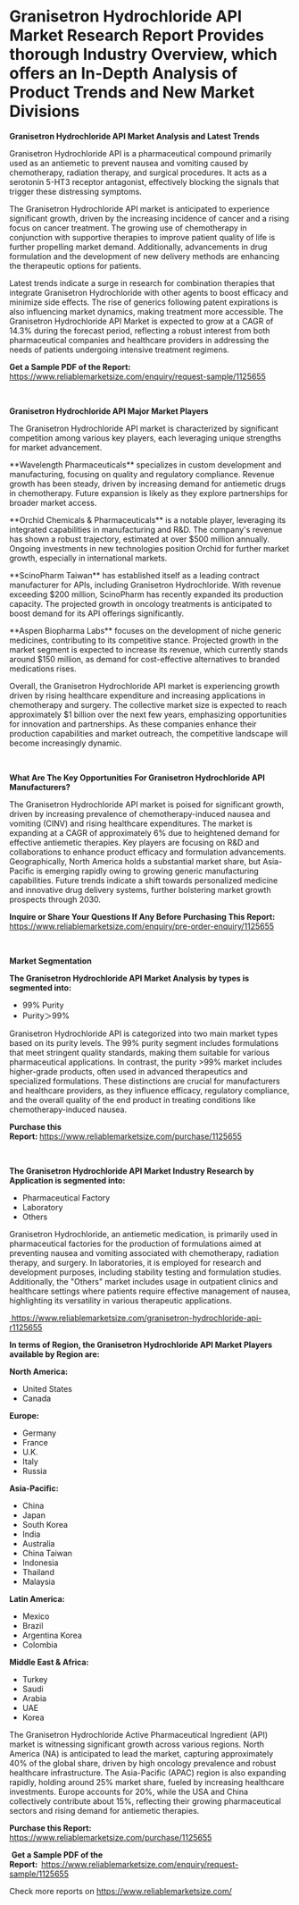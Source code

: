 <p><h1>Granisetron Hydrochloride API Market Research Report Provides thorough Industry Overview, which offers an In-Depth Analysis of Product Trends and New Market Divisions</h1></p><p><strong>Granisetron Hydrochloride API Market Analysis and Latest Trends</strong></p>
<p><p>Granisetron Hydrochloride API is a pharmaceutical compound primarily used as an antiemetic to prevent nausea and vomiting caused by chemotherapy, radiation therapy, and surgical procedures. It acts as a serotonin 5-HT3 receptor antagonist, effectively blocking the signals that trigger these distressing symptoms.</p><p>The Granisetron Hydrochloride API market is anticipated to experience significant growth, driven by the increasing incidence of cancer and a rising focus on cancer treatment. The growing use of chemotherapy in conjunction with supportive therapies to improve patient quality of life is further propelling market demand. Additionally, advancements in drug formulation and the development of new delivery methods are enhancing the therapeutic options for patients.</p><p>Latest trends indicate a surge in research for combination therapies that integrate Granisetron Hydrochloride with other agents to boost efficacy and minimize side effects. The rise of generics following patent expirations is also influencing market dynamics, making treatment more accessible. The Granisetron Hydrochloride API Market is expected to grow at a CAGR of 14.3% during the forecast period, reflecting a robust interest from both pharmaceutical companies and healthcare providers in addressing the needs of patients undergoing intensive treatment regimens.</p></p>
<p><strong>Get a Sample PDF of the Report:&nbsp;</strong> <a href="https://www.reliablemarketsize.com/enquiry/request-sample/1125655?utm_campaign=1911&utm_medium=2&utm_source=Github&utm_content=ia&utm_term=01022025&utm_id=granisetron-hydrochloride-api">https://www.reliablemarketsize.com/enquiry/request-sample/1125655</a></p>
<p>&nbsp;</p>
<p><strong>Granisetron Hydrochloride API Major Market Players</strong></p>
<p><p>The Granisetron Hydrochloride API market is characterized by significant competition among various key players, each leveraging unique strengths for market advancement. </p><p>**Wavelength Pharmaceuticals** specializes in custom development and manufacturing, focusing on quality and regulatory compliance. Revenue growth has been steady, driven by increasing demand for antiemetic drugs in chemotherapy. Future expansion is likely as they explore partnerships for broader market access.</p><p>**Orchid Chemicals & Pharmaceuticals** is a notable player, leveraging its integrated capabilities in manufacturing and R&D. The company's revenue has shown a robust trajectory, estimated at over $500 million annually. Ongoing investments in new technologies position Orchid for further market growth, especially in international markets.</p><p>**ScinoPharm Taiwan** has established itself as a leading contract manufacturer for APIs, including Granisetron Hydrochloride. With revenue exceeding $200 million, ScinoPharm has recently expanded its production capacity. The projected growth in oncology treatments is anticipated to boost demand for its API offerings significantly.</p><p>**Aspen Biopharma Labs** focuses on the development of niche generic medicines, contributing to its competitive stance. Projected growth in the market segment is expected to increase its revenue, which currently stands around $150 million, as demand for cost-effective alternatives to branded medications rises.</p><p>Overall, the Granisetron Hydrochloride API market is experiencing growth driven by rising healthcare expenditure and increasing applications in chemotherapy and surgery. The collective market size is expected to reach approximately $1 billion over the next few years, emphasizing opportunities for innovation and partnerships. As these companies enhance their production capabilities and market outreach, the competitive landscape will become increasingly dynamic.</p></p>
<p>&nbsp;</p>
<p><strong>What Are The Key Opportunities For Granisetron Hydrochloride API Manufacturers?</strong></p>
<p><p>The Granisetron Hydrochloride API market is poised for significant growth, driven by increasing prevalence of chemotherapy-induced nausea and vomiting (CINV) and rising healthcare expenditures. The market is expanding at a CAGR of approximately 6% due to heightened demand for effective antiemetic therapies. Key players are focusing on R&D and collaborations to enhance product efficacy and formulation advancements. Geographically, North America holds a substantial market share, but Asia-Pacific is emerging rapidly owing to growing generic manufacturing capabilities. Future trends indicate a shift towards personalized medicine and innovative drug delivery systems, further bolstering market growth prospects through 2030.</p></p>
<p><strong>Inquire or Share Your Questions If Any Before Purchasing This Report:</strong> <a href="https://www.reliablemarketsize.com/enquiry/pre-order-enquiry/1125655?utm_campaign=1911&utm_medium=2&utm_source=Github&utm_content=ia&utm_term=01022025&utm_id=granisetron-hydrochloride-api">https://www.reliablemarketsize.com/enquiry/pre-order-enquiry/1125655</a></p>
<p>&nbsp;</p>
<p><strong>Market Segmentation</strong></p>
<p><strong>The Granisetron Hydrochloride API Market Analysis by types is segmented into:</strong></p>
<p><ul><li>99% Purity</li><li>Purity＞99%</li></ul></p>
<p><p>Granisetron Hydrochloride API is categorized into two main market types based on its purity levels. The 99% purity segment includes formulations that meet stringent quality standards, making them suitable for various pharmaceutical applications. In contrast, the purity >99% market includes higher-grade products, often used in advanced therapeutics and specialized formulations. These distinctions are crucial for manufacturers and healthcare providers, as they influence efficacy, regulatory compliance, and the overall quality of the end product in treating conditions like chemotherapy-induced nausea.</p></p>
<p><strong>Purchase this Report:&nbsp;</strong><a href="https://www.reliablemarketsize.com/purchase/1125655?utm_campaign=1911&utm_medium=2&utm_source=Github&utm_content=ia&utm_term=01022025&utm_id=granisetron-hydrochloride-api">https://www.reliablemarketsize.com/purchase/1125655</a></p>
<p>&nbsp;</p>
<p><strong>The Granisetron Hydrochloride API Market Industry Research by Application is segmented into:</strong></p>
<p><ul><li>Pharmaceutical Factory</li><li>Laboratory</li><li>Others</li></ul></p>
<p><p>Granisetron Hydrochloride, an antiemetic medication, is primarily used in pharmaceutical factories for the production of formulations aimed at preventing nausea and vomiting associated with chemotherapy, radiation therapy, and surgery. In laboratories, it is employed for research and development purposes, including stability testing and formulation studies. Additionally, the "Others" market includes usage in outpatient clinics and healthcare settings where patients require effective management of nausea, highlighting its versatility in various therapeutic applications.</p></p>
<p><a href="https://www.reliablemarketsize.com/granisetron-hydrochloride-api-r1125655?utm_campaign=1911&utm_medium=2&utm_source=Github&utm_content=ia&utm_term=01022025&utm_id=granisetron-hydrochloride-api">&nbsp;https://www.reliablemarketsize.com/granisetron-hydrochloride-api-r1125655</a></p>
<p><strong>In terms of Region, the Granisetron Hydrochloride API Market Players available by Region are:</strong></p>
<p>
    <p> <strong> North America: </strong>
        <ul>
            <li>United States</li>
            <li>Canada</li>
        </ul>
        </p> 
    <p> <strong> Europe: </strong>
        <ul>
            <li>Germany</li>
            <li>France</li>
            <li>U.K.</li>
            <li>Italy</li>
            <li>Russia</li>
        </ul>
        </p> 
    <p> <strong> Asia-Pacific: </strong>
        <ul>
            <li>China</li>
            <li>Japan</li>
            <li>South Korea</li>
            <li>India</li>
            <li>Australia</li>
            <li>China Taiwan</li>
            <li>Indonesia</li>
            <li>Thailand</li>
            <li>Malaysia</li>
        </ul>
        </p> 
    <p> <strong> Latin America: </strong>
        <ul>
            <li>Mexico</li>
            <li>Brazil</li>
            <li>Argentina Korea</li>
            <li>Colombia</li>
        </ul>
        </p> 
    <p> <strong> Middle East & Africa: </strong>
        <ul>
            <li>Turkey</li>
            <li>Saudi</li>
            <li>Arabia</li>
            <li>UAE</li>
            <li>Korea</li>
        </ul>
    </p>
    </p>
<p><p>The Granisetron Hydrochloride Active Pharmaceutical Ingredient (API) market is witnessing significant growth across various regions. North America (NA) is anticipated to lead the market, capturing approximately 40% of the global share, driven by high oncology prevalence and robust healthcare infrastructure. The Asia-Pacific (APAC) region is also expanding rapidly, holding around 25% market share, fueled by increasing healthcare investments. Europe accounts for 20%, while the USA and China collectively contribute about 15%, reflecting their growing pharmaceutical sectors and rising demand for antiemetic therapies.</p></p>
<p><strong>Purchase this Report: </strong><a href="https://www.reliablemarketsize.com/purchase/1125655?utm_campaign=1911&utm_medium=2&utm_source=Github&utm_content=ia&utm_term=01022025&utm_id=granisetron-hydrochloride-api">https://www.reliablemarketsize.com/purchase/1125655</a></p>
<p>&nbsp;<strong>Get a Sample PDF of the Report:&nbsp;&nbsp;</strong><a href="https://www.reliablemarketsize.com/enquiry/request-sample/1125655?utm_campaign=1911&utm_medium=2&utm_source=Github&utm_content=ia&utm_term=01022025&utm_id=granisetron-hydrochloride-api">https://www.reliablemarketsize.com/enquiry/request-sample/1125655</a></p>
<p><strong></strong></p>
<p>Check more reports on <a href="https://www.reliablemarketsize.com/?utm_campaign=1911&utm_medium=2&utm_source=Github&utm_content=ia&utm_term=01022025&utm_id=granisetron-hydrochloride-api">https://www.reliablemarketsize.com/</a></p>